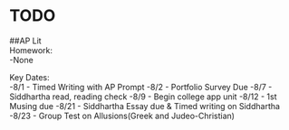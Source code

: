# TODO

##AP Lit  
Homework:  
	-None

Key Dates:  
	-8/1  - Timed Writing with AP Prompt
	-8/2  - Portfolio Survey Due
	-8/7  - Siddhartha read, reading check
	-8/9  - Begin college app unit
	-8/12 - 1st Musing due
	-8/21 - Siddhartha Essay due & Timed writing on Siddhartha
	-8/23 - Group Test on Allusions(Greek and Judeo-Christian)

